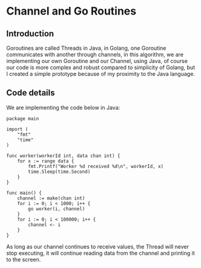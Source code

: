 # Channel and Go Routines

## Introduction
Goroutines are called Threads in Java, in Golang, one Goroutine communicates with another through channels, in this algorithm, we are implementing our own Goroutine and our Channel, using Java, of course our code is more complex and robust compared to simplicity of Golang, but I created a simple prototype because of my proximity to the Java language.

## Code details
We are implementing the code below in Java:

``` golang
package main

import (
	"fmt"
	"time"
)

func worker(workerId int, data chan int) {
	for x := range data {
		fmt.Printf("Worker %d received %d\n", workerId, x)
		time.Sleep(time.Second)
	}
}

func main() {
	channel := make(chan int)
	for i := 0; i < 1000; i++ {
		go worker(i, channel)
	}
	for i := 0; i < 100000; i++ {
		channel <- i
	}
}
```

As long as our channel continues to receive values, the Thread will never stop executing, it will continue reading data from the channel and printing it to the screen.
